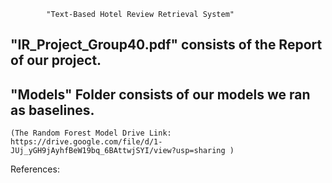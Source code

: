             "Text-Based Hotel Review Retrieval System"

## "IR_Project_Group40.pdf" consists of the Report of our project.
## "Models" Folder consists of our models we ran as baselines. 
    (The Random Forest Model Drive Link: https://drive.google.com/file/d/1-JUj_yGH9jAyhfBeW19bq_6BAttwjSYI/view?usp=sharing )   

References:

